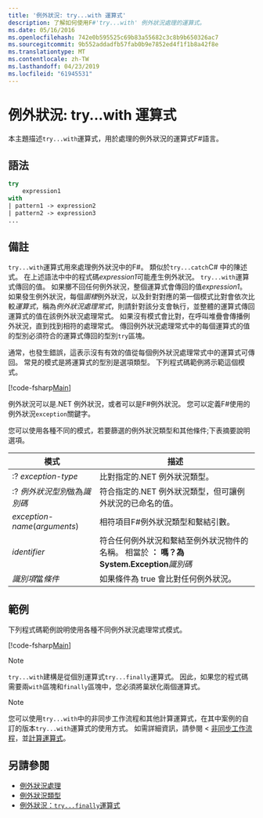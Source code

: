 ```yaml
---
title: '例外狀況: try...with 運算式'
description: 了解如何使用F#'try...with' 例外狀況處理的運算式。
ms.date: 05/16/2016
ms.openlocfilehash: 742e0b595525c69b83a55682c3c8b9b650326ac7
ms.sourcegitcommit: 9b552addadfb57fab0b9e7852ed4f1f1b8a42f8e
ms.translationtype: MT
ms.contentlocale: zh-TW
ms.lasthandoff: 04/23/2019
ms.locfileid: "61945531"
---
```

# <a name="exceptions-the-trywith-expression"></a>例外狀況: try...with 運算式

本主題描述`try...with`運算式，用於處理的例外狀況的運算式F#語言。

## <a name="syntax"></a>語法

```fsharp
try
    expression1
with
| pattern1 -> expression2
| pattern2 -> expression3
...
```

## <a name="remarks"></a>備註

`try...with`運算式用來處理例外狀況中的F#。 類似於`try...catch`C# 中的陳述式。 在上述語法中中的程式碼*expression1*可能產生例外狀況。 `try...with`運算式傳回的值。 如果擲不回任何例外狀況，整個運算式會傳回的值*expression1*。 如果發生例外狀況，每個*圖樣*例外狀況，以及針對對應的第一個模式比對會依次比較*運算式*，稱為*例外狀況處理常式*，則請針對該分支會執行，並整體的運算式傳回運算式的值在該例外狀況處理常式。 如果沒有模式會比對，在呼叫堆疊會傳播例外狀況，直到找到相符的處理常式。 傳回例外狀況處理常式中的每個運算式的值的型別必須符合的運算式傳回的型別`try`區塊。

通常，也發生錯誤，這表示沒有有效的值從每個例外狀況處理常式中的運算式可傳回。 常見的模式是將運算式的型別是選項類型。 下列程式碼範例將示範這個模式。

[!code-fsharp[Main](../../../../samples/snippets/fsharp/lang-ref-2/snippet5601.fs)]

例外狀況可以是.NET 例外狀況，或者可以是F#例外狀況。 您可以定義F#使用的例外狀況`exception`關鍵字。

您可以使用各種不同的模式，若要篩選的例外狀況類型和其他條件;下表摘要說明選項。

|模式|描述|
|-------|-----------|
|:? *exception-type*|比對指定的.NET 例外狀況類型。|
|:? *例外狀況型別*做為*識別碼*|符合指定的.NET 例外狀況類型，但可讓例外狀況的已命名的值。|
|*exception-name*(*arguments*)|相符項目F#例外狀況類型和繫結引數。|
|*identifier*|符合任何例外狀況和繫結至例外狀況物件的名稱。 相當於 **： 嗎？為 System.Exception**_識別碼_|
|*識別項*當*條件*|如果條件為 true 會比對任何例外狀況。|

## <a name="examples"></a>範例

下列程式碼範例說明使用各種不同例外狀況處理常式模式。

[!code-fsharp[Main](../../../../samples/snippets/fsharp/lang-ref-2/snippet5602.fs)]

> [!NOTE]
> `try...with`建構是從個別運算式`try...finally`運算式。 因此，如果您的程式碼需要兩`with`區塊和`finally`區塊中，您必須將巢狀化兩個運算式。

> [!NOTE]
> 您可以使用`try...with`中的非同步工作流程和其他計算運算式，在其中案例的自訂的版本`try...with`運算式的使用方式。 如需詳細資訊，請參閱 <<c0> [ 非同步工作流程](../asynchronous-workflows.md)，並[計算運算式](../computation-expressions.md)。

## <a name="see-also"></a>另請參閱

- [例外狀況處理](index.md)
- [例外狀況類型](exception-types.md)
- [例外狀況：`try...finally`運算式](the-try-finally-expression.md)